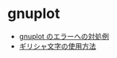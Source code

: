 # gnuplot #

* [gnuplot のエラーへの対処例](https://github.com/DSCF-1224/TIL/tree/master/gnuplot/how_to_handle_error.md)
* [ギリシャ文字の使用方法](https://github.com/DSCF-1224/TIL/tree/master/gnuplot/how_to_use_greek.md)
